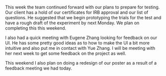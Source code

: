 This week the team continued forward with our plans to prepare for testing. Our client has a hold of our certificates for IRB approval and our list of questions. He suggested that we begin prototyping the trials for the test and have a rough draft of the experiment by next Monday. We plan on completing this this weekend. 

I also had a quick meeting with Eugene Zhang looking for feedback on our UI. He has some pretty good ideas as to how to make the UI a bit more intuitive and also put me in contact with Yue Zhang. I will be meeting with her next week to get some feedback on the project as well.

This weekend I also plan on doing a redesign of our poster as a result of a feedback meeting we had today.